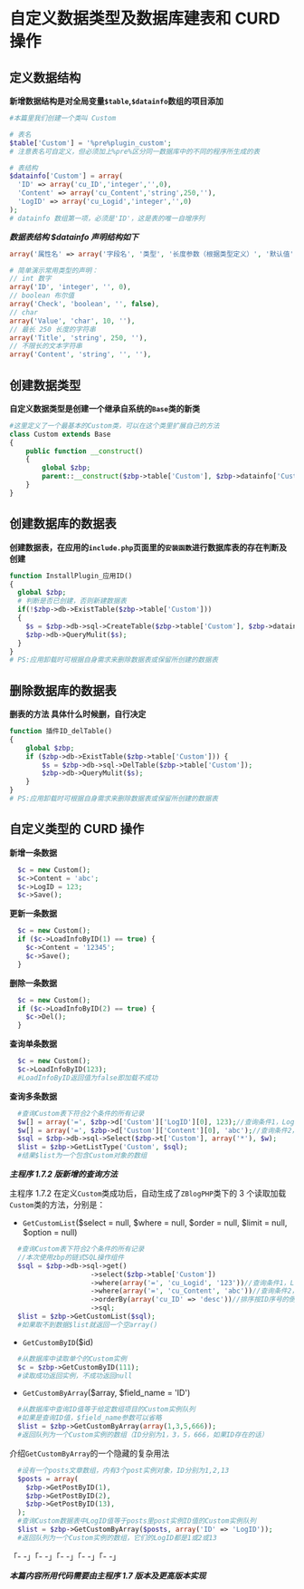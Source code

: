 # 自定义数据类型及数据库建表和 CURD 操作



## 定义数据结构


**新增数据结构是对全局变量`$table`,`$datainfo`数组的项目添加**

```php
#本篇里我们创建一个类叫 Custom

# 表名
$table['Custom'] = '%pre%plugin_custom';
# 注意表名可自定义，但必须加上%pre%区分同一数据库中的不同的程序所生成的表

# 表结构
$datainfo['Custom'] = array(
  'ID' => array('cu_ID','integer','',0),
  'Content' => array('cu_Content','string',250,''),
  'LogID' => array('cu_Logid','integer','',0)
);
# datainfo 数组第一项，必须是'ID'，这是表的唯一自增序列
```

***数据表结构 $datainfo 声明结构如下***

```php
array('属性名' => array('字段名', '类型', '长度参数（根据类型定义）', '默认值'));

# 简单演示常用类型的声明：
// int 数字
array('ID', 'integer', '', 0),
// boolean 布尔值
array('Check', 'boolean', '', false),
// char
array('Value', 'char', 10, ''),
// 最长 250 长度的字符串
array('Title', 'string', 250, ''),
// 不限长的文本字符串
array('Content', 'string', '', ''),
```

## 创建数据类型

**自定义数据类型是创建一个继承自系统的`Base`类的新类**
```php
#这里定义了一个最基本的Custom类，可以在这个类里扩展自己的方法
class Custom extends Base
{
    public function __construct()
    {
        global $zbp;
        parent::__construct($zbp->table['Custom'], $zbp->datainfo['Custom'], __CLASS__);
    }
}
```

## 创建数据库的数据表

**创建数据表，在应用的`include.php`页面里的`安装函数`进行数据库表的存在判断及创建**
```php
function InstallPlugin_应用ID()
{
  global $zbp;
  # 判断是否已创建，否则新建数据表
  if(!$zbp->db->ExistTable($zbp->table['Custom']))
  {
    $s = $zbp->db->sql->CreateTable($zbp->table['Custom'], $zbp->datainfo['Custom']);
    $zbp->db->QueryMulit($s);
  }
}
# PS:应用卸载时可根据自身需求来删除数据表或保留所创建的数据表
```

## 删除数据库的数据表

**删表的方法 具体什么时候删，自行决定**
```php
function 插件ID_delTable()
{
    global $zbp;
    if ($zbp->db->ExistTable($zbp->table['Custom'])) {
        $s = $zbp->db->sql->DelTable($zbp->table['Custom']);
        $zbp->db->QueryMulit($s);
    }
}
# PS:应用卸载时可根据自身需求来删除数据表或保留所创建的数据表
```

## 自定义类型的 CURD 操作

**新增一条数据**
```php
  $c = new Custom();
  $c->Content = 'abc';
  $c->LogID = 123;
  $c->Save();
```
**更新一条数据**
```php
  $c = new Custom();
  if ($c->LoadInfoByID(1) == true) {
    $c->Content = '12345';
    $c->Save();
  }
```
**删除一条数据**
```php
  $c = new Custom();
  if ($c->LoadInfoByID(2) == true) {
    $c->Del();
  }
```
**查询单条数据**
```php
  $c = new Custom();
  $c->LoadInfoByID(123);
  #LoadInfoByID返回值为false即加载不成功
```
**查询多条数据**
```php
  #查询Custom表下符合2个条件的所有记录
  $w[] = array('=', $zbp->d['Custom']['LogID'][0], 123);//查询条件1，LogID值为123
  $w[] = array('=', $zbp->d['Custom']['Content'][0], 'abc');//查询条件2，Content值为abc
  $sql = $zbp->db->sql->Select($zbp->t['Custom'], array('*'), $w);
  $list = $zbp->GetListType('Custom', $sql);
  #结果$list为一个包含Custom对象的数组
```
***主程序 1.7.2 版新增的查询方法***

主程序 1.7.2 在定义`Custom`类成功后，自动生成了`ZBlogPHP`类下的 3 个读取加载`Custom`类的方法，分别是：
- `GetCustomList`($select = null, $where = null, $order = null, $limit = null, $option = null)
```php
  #查询Custom表下符合2个条件的所有记录
  //本次使用zbp的链式SQL操作组件
  $sql = $zbp->db->sql->get()
                    ->select($zbp->table['Custom'])
                    ->where(array('=', 'cu_Logid', '123'))//查询条件1，LogID为123
                    ->where(array('=', 'cu_Content', 'abc'))//查询条件2，Content值为abc
                    ->orderBy(array('cu_ID' => 'desc'))//排序按ID序号的倒序
                    ->sql;
  $list = $zbp->GetCustomList($sql);
  #如果取不到数据$list就返回一个空array()
```
- `GetCustomByID`($id)
```php
  #从数据库中读取单个的Custom实例
  $c = $zbp->GetCustomByID(111);
  #读取成功返回实例，不成功返回null
```
- `GetCustomByArray`($array, $field_name = 'ID')
```php
  #从数据库中查询ID值等于给定数组项目的Custom实例队列
  #如果是查询ID值，$field_name参数可以省略
  $list = $zbp->GetCustomByArray(array(1,3,5,666));
  #返回队列为一个Custom实例的数组（ID分别为1，3，5，666，如果ID存在的话）
```

介绍`GetCustomByArray`的一个隐藏的复杂用法

```php
  #设有一个posts文章数组，内有3个post实例对象，ID分别为1,2,13
  $posts = array(
    $zbp->GetPostByID(1),
    $zbp->GetPostByID(2),
    $zbp->GetPostByID(13),
  );
  #查询Custom数据表中LogID值等于posts里post实例ID值的Custom实例队列
  $list = $zbp->GetCustomByArray($posts, array('ID' => 'LogID'));
  #返回队列为一个Custom实例的数组，它们的LogID都是1或2或13
```

「- -」「- -」「- -」「- -」「- -」

***本篇内容所用代码需要由主程序 1.7 版本及更高版本实现***
